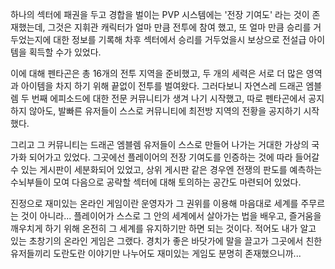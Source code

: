 하나의 섹터에 패권을 두고 경합을 벌이는 PVP 시스템에는 '전장 기여도' 라는 것이 존재했는데, 그것은 지휘관 캐릭터가 얼마 만큼 전투에 참여 했고, 또 얼마 만큼 승리를 거두었는지에 대한 정보를 기록해 차후 섹터에서 승리를 거두었을시 보상으로 전설급 아이템을 획득할 수가 있었다. 

이에 대해 펜타곤은 총 16개의 전투 지역을 준비했고, 두 개의 세력은 서로 더 많은 영역과 아이템을 차지 하기 위해 끝없이 전투를 벌여왔다. 
그러다보니 자연스레 드래곤 엠블렘 두 번째 에피소드에 대한 전문 커뮤니티가 생겨 나기 시작했고, 따로 펜타곤에서 공지하지 않아도, 발빠른 유저들이 스스로 커뮤니티에 최전방 지역의 전황을 공지하기 시작했다. 

그리고 그 커뮤니티는 드래곤 엠블렘 유저들이 스스로 만들어 나가는 거대한 가상의 국가화 되어가고 있었다. 
그곳에선 플레이어의 전장 기여도를 인증하는 것에 따라 들어갈 수 있는 게시판이 세분화되어 있었고, 상위 게시판 같은 경우엔 전쟁의 판도를 예측하는 수뇌부들이 모여 다음으로 공략할 섹터에 대해 토의하는 공간도 마련되어 있었다. 

진정으로 재미있는 온라인 게임이란 운영자가 그 권위를 이용해 마음대로 세계를 주무르는 것이 아니라... 
플레이어가 스스로 그 안의 세계에서 살아가는 법을 배우고, 즐거움을 깨우치게 하기 위해 온전히 그 세계를 유지하기만 하면 되는 것이다. 
적어도 내가 알고 있는 초창기의 온라인 게임은 그랬다. 
경치가 좋은 바닷가에 말을 끌고가 그곳에서 친한 유저들끼리 도란도란 이야기만 나누어도 재미있는 게임도 분명히 존재했으니까... 
